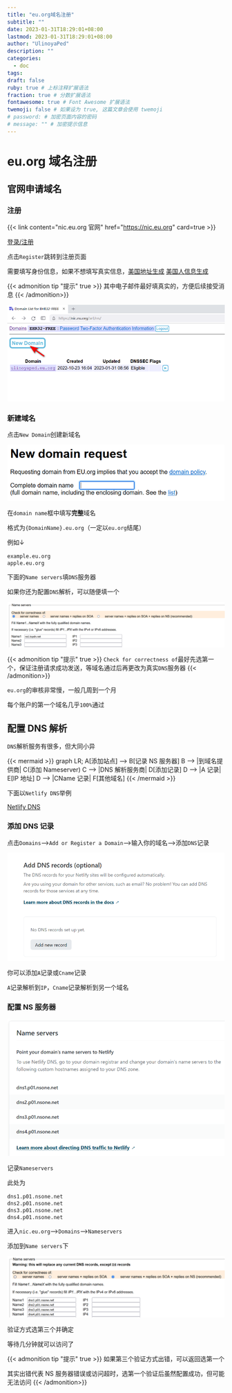 ```yaml
---
title: "eu.org域名注册"
subtitle: ""
date: 2023-01-31T18:29:01+08:00
lastmod: 2023-01-31T18:29:01+08:00
author: "UlinoyaPed"
description: ""
categories:
  - doc
tags:
draft: false
ruby: true # 上标注释扩展语法
fraction: true # 分数扩展语法
fontawesome: true # Font Awesome 扩展语法
twemoji: false # 如果设为 true, 这篇文章会使用 twemoji
# password: # 加密页面内容的密码
# message: "" # 加密提示信息
---
```


# eu.org 域名注册

## 官网申请域名

### 注册

{{< link content="nic.eu.org 官网" href="https://nic.eu.org" card=true >}}

[登录/注册](https://nic.eu.org/arf/en/login/)

点击`Register`跳转到注册页面

需要填写身份信息，如果不想填写真实信息，[美国地址生成](https://www.meiguodizhi.com/) [美国人信息生成](https://www.shenfendaquan.com/)

{{< admonition tip "提示" true >}}
其中电子邮件最好填真实的，方便后续接受消息
{{< /admonition>}}

![2023-02-01_103117_4](https://github.com/UlinoyaPed/PictureBed/raw/main/Blog/2023-02-01_103117_4.png)

### 新建域名

点击`New Domain`创建新域名

![2023-02-01_103544_q](https://github.com/UlinoyaPed/PictureBed/raw/main/Blog/2023-02-01_103544_q.png)

在`domain name`框中填写**完整**域名

格式为`{DomainName}.eu.org`（一定以`eu.org`结尾）

例如$\downarrow$

```
example.eu.org
apple.eu.org
```

下面的`Name servers`填`DNS`服务器

如果你还为配置`DNS`解析，可以随便填一个

![2023-02-01_104455_p](https://github.com/UlinoyaPed/PictureBed/raw/main/Blog/2023-02-01_104455_p.png)

{{< admonition tip "提示" true >}}
`Check for correctness of`最好先选第一个，保证注册请求成功发送，等域名通过后再更改为真实`DNS`服务器
{{< /admonition>}}

`eu.org`的审核非常慢，一般几周到一个月

每个账户的第一个域名几乎`100%`通过

## 配置 DNS 解析

`DNS`解析服务有很多，但大同小异

{{< mermaid >}}
graph LR;
A[添加站点] --> B[记录 NS 服务器]
B --> |到域名提供商| C(添加 Nameserver)
C --> |DNS 解析服务商| D[添加记录]
D --> |A 记录| E[IP 地址]
D --> |CName 记录| F[其他域名]
{{< /mermaid >}}

下面以`Netlify DNS`举例

[Netlify DNS](https://app.netlify.com/)

### 添加 DNS 记录

点击`Domains`-->`Add or Register a Domain`-->输入你的域名-->添加`DNS`记录

![2023-02-01_111811_i](https://github.com/UlinoyaPed/PictureBed/raw/main/Blog/2023-02-01_111811_i.png)

你可以添加`A`记录或`Cname`记录

`A`记录解析到`IP`，`Cname`记录解析到另一个域名

### 配置 NS 服务器

![2023-02-01_112247_u](https://github.com/UlinoyaPed/PictureBed/raw/main/Blog/2023-02-01_112247_u.png)

记录`Nameservers`

此处为

```
dns1.p01.nsone.net
dns2.p01.nsone.net
dns3.p01.nsone.net
dns4.p01.nsone.net
```

进入`nic.eu.org`-->`Domains`-->`Nameservers`

添加到`Name servers`下

![2023-02-01_112416_V](https://github.com/UlinoyaPed/PictureBed/raw/main/Blog/2023-02-01_112416_V.png)

验证方式选第三个并确定

等待几分钟就可以访问了

{{< admonition tip "提示" true >}}
如果第三个验证方式出错，可以返回选第一个

其实出错代表 NS 服务器错误或访问超时，选第一个验证后虽然配置成功，但可能无法访问
{{< /admonition>}}
